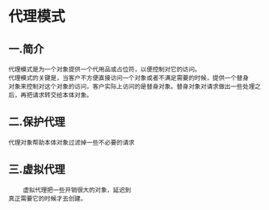 # 代理模式
## 一.简介
    代理模式是为一个对象提供一个代用品或占位符，以便控制对它的访问。
    代理模式的关键是，当客户不方便直接访问一个对象或者不满足需要的时候，提供一个替身
    对象来控制对这个对象的访问，客户实际上访问的是替身对象。替身对象对请求做出一些处理之
    后，再把请求转交给本体对象。
## 二.保护代理
    代理对象帮助本体对象过滤掉一些不必要的请求
## 三.虚拟代理
        虚拟代理把一些开销很大的对象，延迟到
    真正需要它的时候才去创建。